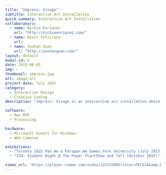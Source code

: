 ```yaml
---
title: "Impress: Visage"
subtitle: Interactive Art Installation
quick-summary: Interactive Art Installation
collaborators:
  - name: Nichie Enriquez
    url: "http://nichieenriquez.com/"
  - name: Kevin Feliciano
    url:
  - name: Youhan Guan
    url: "http://youhanguan.com/"
layout: default
modal-id: 4
date: 2015-06-01
img: ~
thumbnail: impress.jpg
alt: image-alt
project-date: July 2015
category:  
  - Interaction Design
  - Creative Coding
description: "Impress: Visage is an interactive art installation where participants are encouraged to leave their mark on the project by taking selfies and then remix their facial features with those of previous participants. The project aims to make people think about community, identity, diversity and inclusiveness. By means of a facial detection algorithm, the self-portraits are automatically segmented into elements that make up the human face: eyes, nose, mouth etc. The 'remix' part of the experience takes place as the facial fragments are projected onto a wall and the participant moves and recombines them via body and hand gestures via a Microsoft Kinect. The newly constructed portraits are saved and projected on an adjacent wall in the space. Every visitor’s features are saved to an image bank of eyes, noses and mouths that incoming participants can play with and contribute to in turn."

software:
  - Max MSP
  - Processing

hardware:
  - Microsoft Kinect for Windows
  - Web Cameras

exhibitions:
  - "Toronto 2015 Pan Am & Parapan Am Games,York University (July 2015)"
  - "ISO: Student Night @ The Power PlantShow and Tell (October 2015)"

vimeo_url: "https://player.vimeo.com/video/123132805?color=FECE1A&amp;byline=0&amp;portrait=0"
---
```

